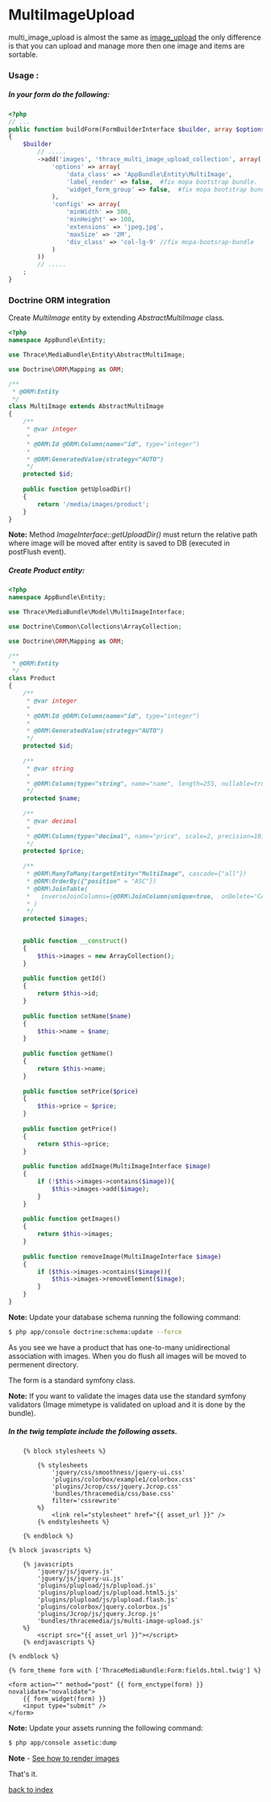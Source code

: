 MultiImageUpload
================

multi_image_upload is almost the same as [image_upload](image_upload.md) the only difference is that you can upload and manage more then one image and items are sortable.

### Usage :

##### In your form do the following:

``` php
<?php
// ...
public function buildForm(FormBuilderInterface $builder, array $options)
{
    $builder
        // .....
        ->add('images', 'thrace_multi_image_upload_collection', array(
            'options' => array(
                'data_class' => 'AppBundle\Entity\MultiImage',
                'label_render' => false,  #fix mopa bootstrap bundle. 
                'widget_form_group' => false,  #fix mopa bootstrap bundle. 
            ),
            'configs' => array(
                'minWidth' => 300,
                'minHeight' => 100,
                'extensions' => 'jpeg,jpg',
                'maxSize' => '2M',
                'div_class' => 'col-lg-9' //fix mopa-bootsrap-bundle
            )
        ))
		// .....
    ;
}
```

### Doctrine ORM integration

Create *MultiImage* entity by extending  *AbstractMultiImage* class.

``` php
<?php
namespace AppBundle\Entity;

use Thrace\MediaBundle\Entity\AbstractMultiImage;

use Doctrine\ORM\Mapping as ORM;

/**
 * @ORM\Entity
 */
class MultiImage extends AbstractMultiImage
{
    /**
     * @var integer 
     *
     * @ORM\Id @ORM\Column(name="id", type="integer")
     * 
     * @ORM\GeneratedValue(strategy="AUTO")
     */
    protected $id;
    
    public function getUploadDir()
    {
        return '/media/images/product';
    }
}
```

**Note:** Method *ImageInterface::getUploadDir()* must return the relative path where image will be moved after entity is saved to DB (executed in postFlush event).

##### Create *Product* entity:

``` php
<?php
namespace AppBundle\Entity;

use Thrace\MediaBundle\Model\MultiImageInterface;

use Doctrine\Common\Collections\ArrayCollection;

use Doctrine\ORM\Mapping as ORM;

/**
 * @ORM\Entity
 */
class Product
{
    /**
     * @var integer 
     *
     * @ORM\Id @ORM\Column(name="id", type="integer")
     * 
     * @ORM\GeneratedValue(strategy="AUTO")
     */
    protected $id;
    
    /**
     * @var string 
     *
     * @ORM\Column(type="string", name="name", length=255, nullable=true, unique=false)
     */
    protected $name;
    
    /**
     * @var decimal
     *
     * @ORM\Column(type="decimal", name="price", scale=2, precision=10)
     */
    protected $price;  
    
    /**
     * @ORM\ManyToMany(targetEntity="MultiImage", cascade={"all"})
     * @ORM\OrderBy({"position" = "ASC"})
     * @ORM\JoinTable(
     *   inverseJoinColumns={@ORM\JoinColumn(unique=true,  onDelete="CASCADE")}
     * )
     */
    protected $images;

    
    public function __construct()
    {
        $this->images = new ArrayCollection();
    }
    
    public function getId()
    {
        return $this->id;
    }
    
    public function setName($name)
    {
        $this->name = $name;
    }
    
    public function getName()
    {
        return $this->name;
    }
    
    public function setPrice($price)
    {
        $this->price = $price;
    }
    
    public function getPrice()
    {
        return $this->price;
    }
    
    public function addImage(MultiImageInterface $image)
    {
        if (!$this->images->contains($image)){
            $this->images->add($image);
        }
    }
    
    public function getImages()
    {
        return $this->images;
    }
    
    public function removeImage(MultiImageInterface $image)
    {
        if ($this->images->contains($image)){
            $this->images->removeElement($image);
        }
    }
}
```

**Note:** Update your database schema running the following command:

``` bash
$ php app/console doctrine:schema:update --force
```

As you see we have a product that has one-to-many unidirectional association with images.
When you do flush all images will be moved to permenent directory.

The form is a standard symfony class.

**Note:** If you want to validate the images data use the standard symfony validators (Image mimetype is validated on upload and it is done by the bundle).


#####  In the twig template include the following assets.

``` jinja
	{% block stylesheets %}
                
		{% stylesheets
			'jquery/css/smoothness/jquery-ui.css' 
            'plugins/colorbox/example1/colorbox.css'
    	    'plugins/Jcrop/css/jquery.Jcrop.css'
            'bundles/thracemedia/css/base.css'
            filter='cssrewrite'
        %}
			<link rel="stylesheet" href="{{ asset_url }}" />
        {% endstylesheets %}

	{% endblock %}
    
{% block javascripts %}

	{% javascripts
		'jquery/js/jquery.js'
        'jquery/js/jquery-ui.js'
        'plugins/plupload/js/plupload.js'                    
        'plugins/plupload/js/plupload.html5.js'                    
        'plugins/plupload/js/plupload.flash.js'
        'plugins/colorbox/jquery.colorbox.js' 
        'plugins/Jcrop/js/jquery.Jcrop.js' 
        'bundles/thracemedia/js/multi-image-upload.js'                                                                                                                                
	%}
		<script src="{{ asset_url }}"></script>
	{% endjavascripts %}
   
{% endblock %}

{% form_theme form with ['ThraceMediaBundle:Form:fields.html.twig'] %}
           
<form action="" method="post" {{ form_enctype(form) }} novalidate="novalidate">
	{{ form_widget(form) }}
    <input type="submit" />
</form>
```
**Note:** Update your assets running the following command:

``` bash
$ php app/console assetic:dump
```


**Note** - [See how to render images](image_upload.md#image_render) 

That's it.

[back to index](index.md)